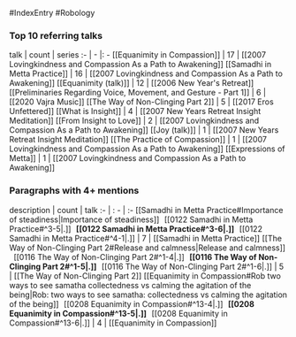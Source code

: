 #IndexEntry #Robology

### Top 10 referring talks
talk | count | series
:- | - |: -
[[Equanimity in Compassion]] | 17 | [[2007 Lovingkindness and Compassion As a Path to Awakening]]
[[Samadhi in Metta Practice]] | 16 | [[2007 Lovingkindness and Compassion As a Path to Awakening]]
[[Equanimity (talk)]] | 12 | [[2006 New Year's Retreat]]
[[Preliminaries Regarding Voice, Movement, and Gesture - Part 1]] | 6 | [[2020 Vajra Music]]
[[The Way of Non-Clinging Part 2]] | 5 | [[2017 Eros Unfettered]]
[[What is Insight]] | 4 | [[2007 New Years Retreat Insight Meditation]]
[[From Insight to Love]] | 2 | [[2007 Lovingkindness and Compassion As a Path to Awakening]]
[[Joy (talk)]] | 1 | [[2007 New Years Retreat Insight Meditation]]
[[The Practice of Compassion]] | 1 | [[2007 Lovingkindness and Compassion As a Path to Awakening]]
[[Expressions of Metta]] | 1 | [[2007 Lovingkindness and Compassion As a Path to Awakening]]

### Paragraphs with 4+ mentions
description | count | talk
:- | : - | :-
[[Samadhi in Metta Practice#Importance of steadiness\|Importance of steadiness]] &nbsp;&nbsp;[[0122 Samadhi in Metta Practice#^3-5\|.]] &nbsp; **[[0122 Samadhi in Metta Practice#^3-6\|.]]** &nbsp; [[0122 Samadhi in Metta Practice#^4-1\|.]] | 7 | [[Samadhi in Metta Practice]]
[[The Way of Non-Clinging Part 2#Release and calmness\|Release and calmness]] &nbsp;&nbsp;[[0116 The Way of Non-Clinging Part 2#^1-4\|.]] &nbsp; **[[0116 The Way of Non-Clinging Part 2#^1-5\|.]]** &nbsp; [[0116 The Way of Non-Clinging Part 2#^1-6\|.]] | 5 | [[The Way of Non-Clinging Part 2]]
[[Equanimity in Compassion#Rob two ways to see samatha collectedness vs calming the agitation of the being\|Rob: two ways to see samatha: collectedness vs calming the agitation of the being]] &nbsp;&nbsp;[[0208 Equanimity in Compassion#^13-4\|.]] &nbsp; **[[0208 Equanimity in Compassion#^13-5\|.]]** &nbsp; [[0208 Equanimity in Compassion#^13-6\|.]] | 4 | [[Equanimity in Compassion]]


